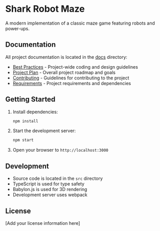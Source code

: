 # Shark Robot Maze

A modern implementation of a classic maze game featuring robots and power-ups.

## Documentation

All project documentation is located in the [docs](docs/) directory:

- [Best Practices](docs/best-practices.md) - Project-wide coding and design guidelines
- [Project Plan](docs/PROJECT_PLAN.md) - Overall project roadmap and goals
- [Contributing](docs/CONTRIBUTING.md) - Guidelines for contributing to the project
- [Requirements](docs/requirements.md) - Project requirements and dependencies

## Getting Started

1. Install dependencies:
   ```bash
   npm install
   ```

2. Start the development server:
   ```bash
   npm start
   ```

3. Open your browser to `http://localhost:3000`

## Development

- Source code is located in the `src` directory
- TypeScript is used for type safety
- Babylon.js is used for 3D rendering
- Development server uses webpack

## License

[Add your license information here]
